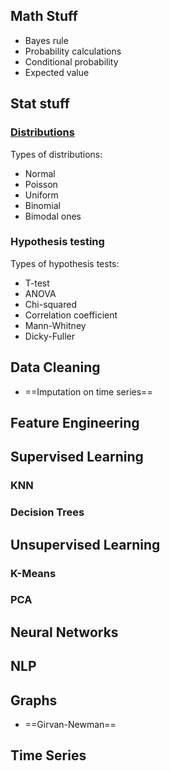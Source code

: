 ## Math Stuff

- Bayes rule
- Probability calculations
- Conditional probability
- Expected value

## Stat stuff
### [Distributions](Stats/Probability%20Distributions%20and%20Summary%20Stats.md)

Types of distributions:
- Normal
- Poisson
- Uniform
- Binomial
- Bimodal ones

### Hypothesis testing

Types of hypothesis tests:
- T-test
- ANOVA
- Chi-squared
- Correlation coefficient
- Mann-Whitney
- Dicky-Fuller

## Data Cleaning

- ==Imputation on time series==

## Feature Engineering

## Supervised Learning

### KNN

### Decision Trees

## Unsupervised Learning

### K-Means

### PCA

## Neural Networks

## NLP

## Graphs

- ==Girvan-Newman==

## Time Series
